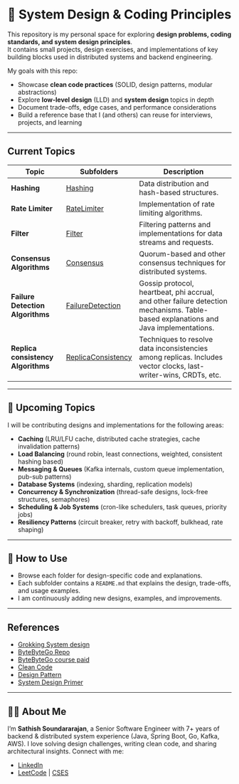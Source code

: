 # 🎯 System Design & Coding Principles

This repository is my personal space for exploring **design problems, coding standards, and system design principles**.  
It contains small projects, design exercises, and implementations of key building blocks used in distributed systems and backend engineering.  

My goals with this repo:
- Showcase **clean code practices** (SOLID, design patterns, modular abstractions)  
- Explore **low-level design** (LLD) and **system design** topics in depth  
- Document trade-offs, edge cases, and performance considerations  
- Build a reference base that I (and others) can reuse for interviews, projects, and learning  

---

## Current Topics

| Topic | Subfolders | Description |
|-------|------------|------------|
| **Hashing** | [Hashing](./Hashing) | Data distribution and hash-based structures. |
| **Rate Limiter** | [RateLimiter](./RateLimiter) | Implementation of rate limiting algorithms. |
| **Filter** | [Filter](./Filter) | Filtering patterns and implementations for data streams and requests. |
| **Consensus Algorithms** | [Consensus](./Consensus) | Quorum-based and other consensus techniques for distributed systems. |
| **Failure Detection Algorithms** | [FailureDetection](./FailureDetection) | Gossip protocol, heartbeat, phi accrual, and other failure detection mechanisms. Table-based explanations and Java implementations. |
| **Replica consistency Algorithms** | [ReplicaConsistency](./ReplicaConsistency) | Techniques to resolve data inconsistencies among replicas. Includes vector clocks, last-writer-wins, CRDTs, etc. |

---

## 📅 Upcoming Topics

I will be contributing designs and implementations for the following areas:  

- **Caching** (LRU/LFU cache, distributed cache strategies, cache invalidation patterns)  
- **Load Balancing** (round robin, least connections, weighted, consistent hashing based)  
- **Messaging & Queues** (Kafka internals, custom queue implementation, pub-sub patterns)  
- **Database Systems** (indexing, sharding, replication models)  
- **Concurrency & Synchronization** (thread-safe designs, lock-free structures, semaphores)  
- **Scheduling & Job Systems** (cron-like schedulers, task queues, priority jobs)  
- **Resiliency Patterns** (circuit breaker, retry with backoff, bulkhead, rate shaping)  

---

## 🚀 How to Use
- Browse each folder for design-specific code and explanations.  
- Each subfolder contains a `README.md` that explains the design, trade-offs, and usage examples.  
- I am continuously adding new designs, examples, and improvements.  

---

## References
- [Grokking System design](https://drive.google.com/file/d/1lXflm5NSP9MR4XX2YKSnaOMJpPXzN5CO/view?usp=sharing)
- [ByteByteGo Repo](https://github.com/ByteByteGoHq/system-design-101)
- [ByteByteGo course paid](https://bytebytego.com/courses/system-design-interview)
- [Clean Code](https://www.amazon.com/Clean-Code-Handbook-Software-Craftsmanship/dp/B08X8ZXT15)
- [Design Pattern](https://refactoring.guru/design-patterns)
- [System Design Primer](https://github.com/donnemartin/system-design-primer)

----
## 🧑‍💻 About Me 

I’m **Sathish Soundararajan**, a Senior Software Engineer with 7+ years of backend & distributed system experience (Java, Spring Boot, Go, Kafka, AWS). I love solving design challenges, writing clean code, and sharing architectural insights. 
Connect with me: 
- [LinkedIn](https://www.linkedin.com/in/sathish-soundararajan-85a877227)
- [LeetCode](https://leetcode.com/u/leetsatzh) | [CSES](https://cses.fi/user/259187)
